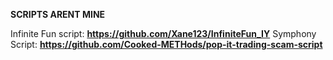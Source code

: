 **SCRIPTS ARENT MINE**

Infinite Fun script: **https://github.com/Xane123/InfiniteFun_IY**
Symphony Script: **https://github.com/Cooked-METHods/pop-it-trading-scam-script**
